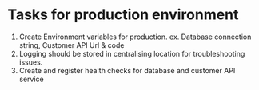 
# Tasks for production environment
1. Create Environment variables for production. ex. Database connection string, Customer API Url & code
2. Logging should be stored in centralising location for troubleshooting issues.
3. Create and register health checks for database and customer API service